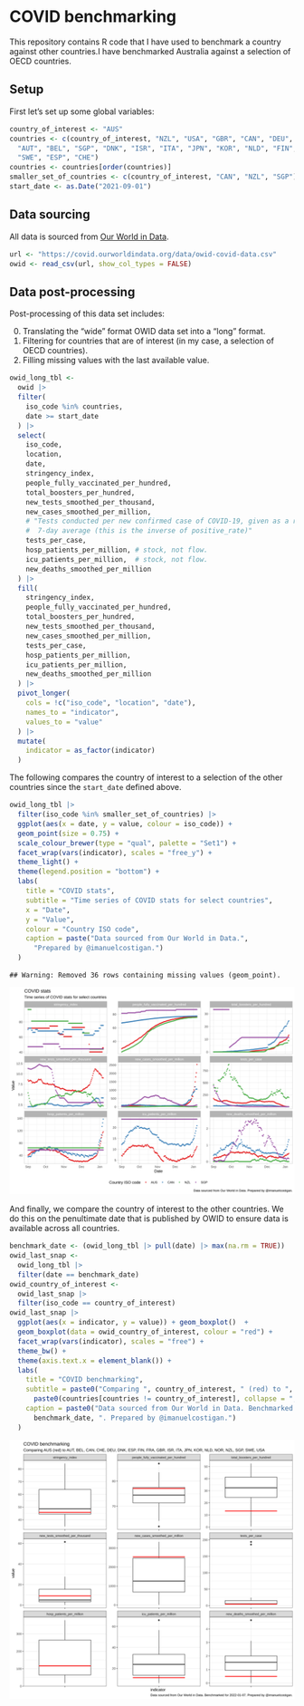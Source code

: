 # COVID benchmarking

This repository contains R code that I have used to benchmark a country
against other countries.I have benchmarked Australia against a selection
of OECD countries.

## Setup

First let’s set up some global variables:

``` r
country_of_interest <- "AUS"
countries <- c(country_of_interest, "NZL", "USA", "GBR", "CAN", "DEU", "FRA", 
  "AUT", "BEL", "SGP", "DNK", "ISR", "ITA", "JPN", "KOR", "NLD", "FIN", "NOR", 
  "SWE", "ESP", "CHE")
countries <- countries[order(countries)]
smaller_set_of_countries <- c(country_of_interest, "CAN", "NZL", "SGP")
start_date <- as.Date("2021-09-01")
```

## Data sourcing

All data is sourced from [Our World in
Data](https://github.com/owid/covid-19-data/tree/master/public/data).

``` r
url <- "https://covid.ourworldindata.org/data/owid-covid-data.csv"
owid <- read_csv(url, show_col_types = FALSE)
```

## Data post-processing

Post-processing of this data set includes:

0.  Translating the “wide” format OWID data set into a “long” format.
1.  Filtering for countries that are of interest (in my case, a
    selection of OECD countries).
2.  Filling missing values with the last available value.

``` r
owid_long_tbl <-
  owid |>
  filter(
    iso_code %in% countries,
    date >= start_date
  ) |>
  select(
    iso_code,
    location,
    date,
    stringency_index,
    people_fully_vaccinated_per_hundred,
    total_boosters_per_hundred,
    new_tests_smoothed_per_thousand,
    new_cases_smoothed_per_million,
    # "Tests conducted per new confirmed case of COVID-19, given as a rolling
    #  7-day average (this is the inverse of positive_rate)"
    tests_per_case,
    hosp_patients_per_million, # stock, not flow.
    icu_patients_per_million,  # stock, not flow.
    new_deaths_smoothed_per_million
  ) |>
  fill(
    stringency_index,
    people_fully_vaccinated_per_hundred,
    total_boosters_per_hundred,
    new_tests_smoothed_per_thousand,
    new_cases_smoothed_per_million,
    tests_per_case,
    hosp_patients_per_million,
    icu_patients_per_million,
    new_deaths_smoothed_per_million
  ) |> 
  pivot_longer(
    cols = !c("iso_code", "location", "date"),
    names_to = "indicator",
    values_to = "value"
  ) |>
  mutate(
    indicator = as_factor(indicator)
  )
```

The following compares the country of interest to a selection of the
other countries since the `start_date` defined above.

``` r
owid_long_tbl |> 
  filter(iso_code %in% smaller_set_of_countries) |>
  ggplot(aes(x = date, y = value, colour = iso_code)) +
  geom_point(size = 0.75) +
  scale_colour_brewer(type = "qual", palette = "Set1") +
  facet_wrap(vars(indicator), scales = "free_y") +
  theme_light() +
  theme(legend.position = "bottom") +
  labs(
    title = "COVID stats", 
    subtitle = "Time series of COVID stats for select countries",
    x = "Date",
    y = "Value",
    colour = "Country ISO code",
    caption = paste("Data sourced from Our World in Data.", 
      "Prepared by @imanuelcostigan.")
  )
```

    ## Warning: Removed 36 rows containing missing values (geom_point).

![](fig/time-series-1.svg)<!-- -->

And finally, we compare the country of interest to the other countries.
We do this on the penultimate date that is published by OWID to ensure
data is available across all countries.

``` r
benchmark_date <- (owid_long_tbl |> pull(date) |> max(na.rm = TRUE))
owid_last_snap <-
  owid_long_tbl |>
  filter(date == benchmark_date)
owid_country_of_interest <- 
  owid_last_snap |>
  filter(iso_code == country_of_interest)
owid_last_snap |>
  ggplot(aes(x = indicator, y = value)) + geom_boxplot()  +
  geom_boxplot(data = owid_country_of_interest, colour = "red") +
  facet_wrap(vars(indicator), scales = "free") +
  theme_bw() +
  theme(axis.text.x = element_blank()) +
  labs(
    title = "COVID benchmarking",
    subtitle = paste0("Comparing ", country_of_interest, " (red) to ",
      paste0(countries[countries != country_of_interest], collapse = ", ")),
    caption = paste0("Data sourced from Our World in Data. Benchmarked for ",
      benchmark_date, ". Prepared by @imanuelcostigan.")
  )
```

![](fig/boxplot-1.svg)<!-- -->
